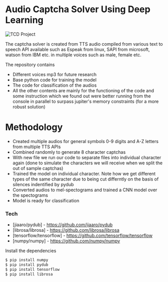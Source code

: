 # Audio Captcha Solver Using Deep Learning

![TCD Project](https://imgur.com/Y8rbrU3)

The captcha solver is created from TTS audio compiled from various text to speech API available such as Espeak from linux, SAPI from microsoft, watson from IBM etc. in multiple voices such as male, female etc.

The repository contains
  - Different voices mp3 for future research
  - Base python code for training the model
  - The code for classification of the audios
  - All the other contents are mainly for the functioning of the code and some instruction which we found out were better running from the console in parallel to surpass jupiter's memory constraints (for a more robust solution)

# Methodology

  - Created multiple audios for general symbols 0-9 digits and A-Z letters from multiple TTS APIs
  - Combined randomly to generate 8 character captchas
  - With new file we run our code to separate files into individual character again (done to simulate the characters we will receive when we split the out of sample captchas)
  - Trained the model on individual character. Note how we get different types of the same character due to being cut differntly on the basis of silences indentified by pydub
  - Converted audios to mel-spectograms and trained a CNN model over the spectograms
  - Model is ready for classification

### Tech

* [jiaaro/pydub] - https://github.com/jiaaro/pydub
* [librosa/librosa] - https://github.com/librosa/librosa
* [tensorflow/tensorflow] - https://github.com/tensorflow/tensorflow
* [numpy/numpy] - https://github.com/numpy/numpy


Install the dependencies

```sh
$ pip install numpy
$ pip install pydub
$ pip install tensorflow
$ pip install librosa
```